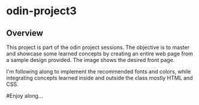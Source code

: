 # odin-project3
## Overview
This project is part of the odin project sessions. 
The objective is to master and showcase some learned concepts by creating an entire web page from a sample design provided. 
The image shows the desired front page.

I'm following along to implement the recommended fonts and colors, while integrating concepts learned inside and outside the class mostly HTML and CSS. 

#Enjoy along...
